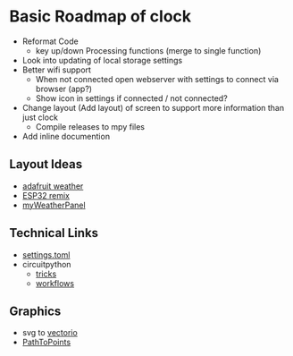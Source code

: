 # Basic Roadmap of clock

  * Reformat Code
    * key up/down Processing functions (merge to single function)
  * Look into updating of local storage settings
  * Better wifi support
    * When not connected open webserver with settings to connect via browser (app?)
    * Show icon in settings if connected / not connected?
  * Change layout (Add layout) of screen to support more information than just clock
    * Compile releases to mpy files
  * Add inline documention

## Layout Ideas
 * [adafruit weather](https://learn.adafruit.com/weather-display-matrix?view=all)
 * [ESP32 remix](https://github.com/lmirel/MorphingClockRemix)
 * [myWeatherPanel](https://github.com/yaturner/myWeatherPanel)


## Technical Links
  * [settings.toml](https://learn.adafruit.com/pico-w-wifi-with-circuitpython/create-your-settings-toml-file)
  * circuitpython
    * [tricks](https://github.com/todbot/circuitpython-tricks)
    * [workflows](https://docs.circuitpython.org/en/latest/docs/workflows.html)

## Graphics
 * svg to [vectorio](https://blog.adafruit.com/2022/07/01/john-parks-circuitpython-parsec-svg-to-vectorio-adafruit-johnedgarpark-adafruit-circuitpython/)
  * [PathToPoints](https://todbot.github.io/PathToPoints/)